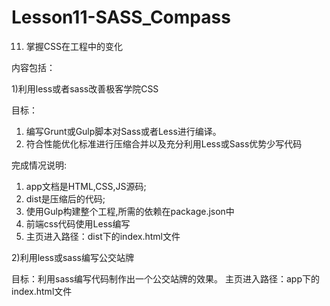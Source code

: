 # Lesson11-SASS_Compass
11. 掌握CSS在工程中的变化

内容包括：

1)利用less或者sass改善极客学院CSS

目标：  
1. 编写Grunt或Gulp脚本对Sass或者Less进行编译。  
2. 符合性能优化标准进行压缩合并以及充分利用Less或Sass优势少写代码

完成情况说明:  
1. app文档是HTML,CSS,JS源码;  
2. dist是压缩后的代码;  
3. 使用Gulp构建整个工程,所需的依赖在package.json中  
4. 前端css代码使用Less编写  
5. 主页进入路径：dist下的index.html文件

2)利用less或sass编写公交站牌

目标：利用sass编写代码制作出一个公交站牌的效果。
主页进入路径：app下的index.html文件





